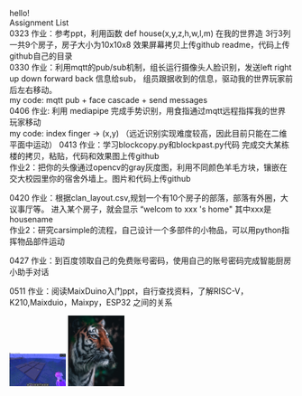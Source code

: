 hello!  
Assignment List  
0323 作业：参考ppt，利用函数 def house(x,y,z,h,w,l,m) 在我的世界造 3行3列 一共9个房子，房子大小为10x10x8 效果屏幕拷贝上传github readme，代码上传github自己的目录   
0330 作业：利用mqtt的pub/sub机制，组长运行摄像头人脸识别，发送left right up down forward back 信息给sub， 组员跟据收到的信息，驱动我的世界玩家前后左右移动。  
my code: mqtt pub + face cascade + send messages  
0406 作业: 利用 mediapipe 完成手势识别，用食指通过mqtt远程指挥我的世界玩家移动  
my code: index finger -> (x,y) （远近识别实现难度较高，因此目前只能在二维平面中运动） 
0413 作业：学习blockcopy.py和blockpast.py代码 完成交大某栋楼的拷贝，粘贴，代码和效果图上传github  
作业2：把你的头像通过opencv的gray灰度图，利用不同颜色羊毛方块，镶嵌在交大校园里你的宿舍外墙上。图片和代码上传github    

0420 作业：根据clan_layout.csv,规划一个有10个房子的部落，部落有外圈，大议事厅等。 进入某个房子，就会显示 “welcom to xxx 's home" 其中xxx是housename  
     作业2：研究carsimple的流程，自己设计一个多部件的小物品，可以用python指挥物品部件运动  
     
0427 作业：到百度领取自己的免费账号密码，使用自己的账号密码完成智能厨房小助手对话  

0511 作业：阅读MaixDuino入门ppt，自行查找资料，了解RISC-V，K210,Maixduio，Maixpy，ESP32 之间的关系  

<img src="https://github.com/ophwsjtu18/ohw22s/blob/main/zyh/%E5%BE%AE%E4%BF%A1%E5%9B%BE%E7%89%87_20220327201457.png" width=100px>
<img src="https://github.com/ophwsjtu18/ohw22s/blob/main/zyh/tiger.jpg" width=100px>

